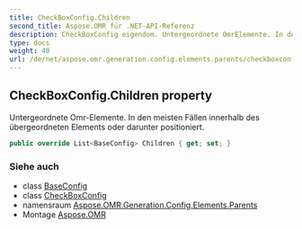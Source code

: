 ```yaml
---
title: CheckBoxConfig.Children
second_title: Aspose.OMR für .NET-API-Referenz
description: CheckBoxConfig eigendom. Untergeordnete OmrElemente. In den meisten Fällen innerhalb des übergeordneten Elements oder darunter positioniert.
type: docs
weight: 40
url: /de/net/aspose.omr.generation.config.elements.parents/checkboxconfig/children/
---
```

## CheckBoxConfig.Children property

Untergeordnete Omr-Elemente. In den meisten Fällen innerhalb des übergeordneten Elements oder darunter positioniert.

```csharp
public override List<BaseConfig> Children { get; set; }
```

### Siehe auch

* class [BaseConfig](../../../aspose.omr.generation.config/baseconfig/)
* class [CheckBoxConfig](../)
* namensraum [Aspose.OMR.Generation.Config.Elements.Parents](../../checkboxconfig/)
* Montage [Aspose.OMR](../../../)


